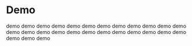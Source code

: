 # Demo

demo demo demo demo demo demo demo demo demo demo demo demo demo demo demo demo demo demo demo demo demo demo demo demo demo demo demo 
